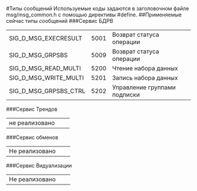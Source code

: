 #Типы сообщений
Используемые коды задаются в заголовочном файле msg/msg_common.h с помощью директивы #define.
##Применяемые сейчас типы сообщений
###Сервис БДРВ
<table>
<tr>
<td>SIG_D_MSG_EXECRESULT</td><td>5001</td><td>Возврат статуса операции</td>
</tr>
<tr>
<td>SIG_D_MSG_GRPSBS</td><td>5009</td><td>Возврат статуса операции</td>
</tr>
<tr>
<td>SIG_D_MSG_READ_MULTI</td><td>5200</td><td>Чтение набора данных</td>
</tr>
<tr>
<td>SIG_D_MSG_WRITE_MULTI</td><td>5201</td><td>Запись набора данных</td>
</tr>
<tr>
<td>SIG_D_MSG_GRPSBS_CTRL</td><td>5202</td><td>Управление группами подписки</td>
</tr>
</table>

###Сервис Трендов
<table>
<tr>
<td>не реализовано</td><td></td><td></td>
</tr>
</table>

###Сервис обменов
<table>
<tr>
<td>Не реализовано</td><td></td><td></td>
</tr>
</table>

###Сервис Видуализации
<table>
<tr>
<td>Не реализовано</td><td></td><td></td>
</tr>
</table>
